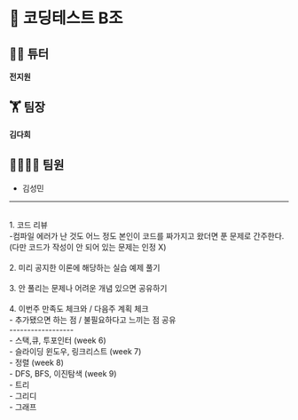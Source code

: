 # 📝 코딩테스트 B조 
## 👨‍💻 튜터
**전지원**
## 🏋 팀장
**김다희**
## 👨‍👨‍👧‍👦 팀원</br>
* 김성민</br>
-------------
</br>
1. 코드 리뷰 </br>
 -컴파일 에러가 난 것도 어느 정도 본인이 코드를 짜가지고 왔더면 푼 문제로 간주한다.</br>
  (다만 코드가 작성이 안 되어 있는 문제는 인정 X) </br>
</br>
2. 미리 공지한 이론에 해당하는 실습 예제 풀기</br> 
</br>
3. 안 풀리는 문제나 어려운 개념 있으면 공유하기 </br>
</br>
4. 이번주 만족도 체크와 / 다음주 계획 체크 </br>
  - 추가됐으면 하는 점 / 불필요하다고 느끼는 점 공유</br>
------------------
</br>
- 스택,큐, 투포인터 (week 6)</br>
- 슬라이딩 윈도우, 링크리스트 (week 7)</br>
- 정렬 (week 8)</br>
- DFS, BFS, 이진탐색 (week 9)</br>
- 트리</br>
- 그리디</br>
- 그래프</br>
